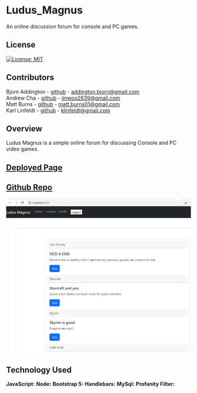 # **Ludus_Magnus**

An online discussion forum for console and PC games.

## License

[![License: MIT](https://img.shields.io/badge/License-MIT-yellow.svg)](https://opensource.org/licenses/MIT)

## Contributors

Bjorn Addington - [github](https://github.com/Franswarduvar) - addington.bjorn@gmail.com <br>
Andrew Cha - [github](https://github.com/Jinnywoo) - jinwoo2639@gmail.com <br>
Matt Burns - [github](https://github.com/FrankFrackle) - matt.burns01@gmail.com <br>
Karl Linfeldt - [github](https://github.com/KarlOL82) - klinfeldt@gmail.com <br>

## Overview

Ludus Magnus is a simple online forum for discussing Console and PC video games.

## [Deployed Page](https://enigmatic-cove-03555.herokuapp.com/)

## [Github Repo](https://github.com/KarlOL82/ludus_magnus)

![Main Menu](./assets/mainChat.png "Main Menu")

## Technology Used

**JavaScript:**
**Node:**
**Bootstrap 5:**
**Handlebars:**
**MySql:**
**Profanity Filter:**
